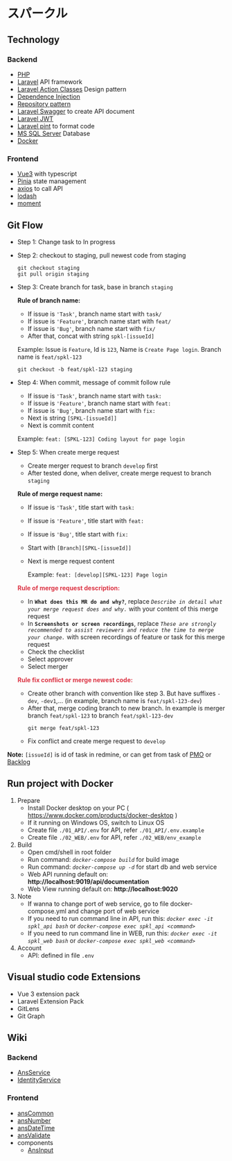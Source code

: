 # スパークル

## Technology
### Backend
- [PHP](https://www.w3schools.com/php/)
- [Laravel](https://laravel.com/docs/9.x) API framework
- [Laravel Action Classes](https://laravel-news.com/organize-laravel-applications-with-actions) Design pattern
- [Dependence Injection](https://www.tutorialspoint.com/what-is-dependency-injection-in-php)
- [Repository pattern](https://dev.to/safventure11000/implement-crud-with-laravel-service-repository-pattern-1dkl)
- [Laravel Swagger](https://github.com/DarkaOnLine/L5-Swagger) to create API document
- [Laravel JWT](https://blog.logrocket.com/implementing-jwt-authentication-laravel-9)
- [Laravel pint](https://laravel.com/docs/10.x/pint) to format code
- [MS SQL Server](https://learn.microsoft.com/en-us/sql/sql-server/tutorials-for-sql-server-2016?view=sql-server-ver16) Database
- [Docker](https://www.docker.com/)

### Frontend
- [Vue3](https://vuejs.org/guide/typescript/overview) with typescript
- [Pinia](https://pinia.vuejs.org/introduction.html) state management
- [axios](https://axios-http.com/docs/intro) to call API
- [lodash](https://lodash.com/)
- [moment](https://momentjs.com/)

## Git Flow
- Step 1: Change task to In progress
- Step 2: checkout to staging, pull newest code from staging
    ```
    git checkout staging
    git pull origin staging
    ```
- Step 3: Create branch for task, base in branch `staging`

    **Rule of branch name:**
    - If issue is `'Task'`, branch name start with `task/`
    - If issue is `'Feature'`, branch name start with `feat/`
    - If issue is `'Bug'`, branch name start with `fix/`
    - After that, concat with string `spkl-[issueId]`

    Example: Issue is `Feature`, Id is `123`, Name is `Create Page login`. Branch name is `feat/spkl-123`
    ```
    git checkout -b feat/spkl-123 staging
    ```
- Step 4: When commit, message of commit follow rule
    - If issue is `'Task'`, branch name start with `task: `
    - If issue is `'Feature'`, branch name start with `feat: `
    - If issue is `'Bug'`, branch name start with `fix: `
    - Next is string `[SPKL-[issueId]]`
    - Next is commit content

    Example: `feat: [SPKL-123] Coding layout for page login`
- Step 5: When create merge request
    - Create merger request to branch `develop` first
    - After tested done, when deliver, create merge request to branch `staging`
    
    **Rule of merge request name:**
    - If issue is `'Task'`, title start with `task: `
    - If issue is `'Feature'`, title start with `feat: `
    - If issue is `'Bug'`, title start with `fix: `
    - Start with `[Branch][SPKL-[issueId]]`
    - Next is  merge request content

        Example: `feat: [develop][SPKL-123] Page login`

    **<span style="color: #dc3545;">Rule of merge request description:</span>**
    - In **`What does this MR do and why?`**, replace _`Describe in detail what your merge request does and why.`_ with your content of this merge request
    - In **`Screenshots or screen recordings`**, replace _`These are strongly recommended to assist reviewers and reduce the time to merge your change.`_ with screen recordings of feature or task for this merge request
    - Check the checklist
    - Select approver
    - Select merger

    **<span style="color: #dc3545;">Rule fix conflict or merge newest code:</span>**
    - Create other branch with convention like step 3. But have suffixes `-dev`, `-dev1`,... (in example, branch name is `feat/spkl-123-dev`)
    - After that, merge coding branch to new branch. In example is merger branch `feat/spkl-123` to branch `feat/spkl-123-dev`
        ```
        git merge feat/spkl-123
        ```
    - Fix conflict and create merge request to `develop`

**Note:** `[issueId]` is id of task in redmine, or can get from task of [PMO](http://117.2.155.30:8999/) or [Backlog](https://ans-sp.backlog.com/find/SPARKLEANS?projectId=480454&statusId=1&statusId=2&statusId=3&statusId=195113&statusId=195114&sort=UPDATED&order=false&simpleSearch=true&allOver=false&offset=0)

## Run project with Docker
1. Prepare
    - Install Docker desktop on your PC ( https://www.docker.com/products/docker-desktop )
    - If it running on Windows OS, switch to Linux OS
    - Create file `./01_API/.env` for API, refer `./01_API/.env.example`
    - Create file `./02_WEB/.env` for API, refer `./02_WEB/env_example`
2. Build
    - Open cmd/shell in root folder
    - Run command: *`docker-compose build`* for build image
    - Run command: *`docker-compose up -d`* for start db and web service
    - Web API running default on: **http://localhost:9019/api/documentation**
    - Web View running default on: **http://localhost:9020**
3. Note
    - If wanna to change port of web service, go to file docker-compose.yml and change port of web service
	- If you need to run command line in API, run this: *`docker exec -it spkl_api bash`* or *`docker-compose exec spkl_api <command>`*
    - If you need to run command line in WEB, run this: *`docker exec -it spkl_web bash`* or *`docker-compose exec spkl_web <command>`*
4. Account
    - API: defined in file `.env`

## Visual studio code Extensions
- Vue 3 extension pack
- Laravel Extension Pack
- GitLens
- Git Graph

## Wiki

### Backend
- [AnsService](/wiki/backend/AnsService.md)
- [IdentityService](/wiki/backend/IdentityService.md)
### Frontend
- [ansCommon](/wiki/frontend/ansCommon.md)
- [ansNumber](/wiki/frontend/ansNumber.md)
- [ansDateTime](/wiki/frontend/ansDateTime.md)
- [ansValidate](/wiki/frontend/ansValidate.md)
- components
    - [AnsInput](/wiki/frontend/components/AnsInput.md)